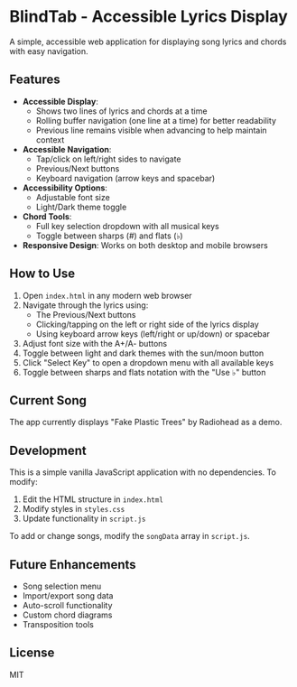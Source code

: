 # BlindTab - Accessible Lyrics Display

A simple, accessible web application for displaying song lyrics and chords with easy navigation.

## Features

- **Accessible Display**: 
  - Shows two lines of lyrics and chords at a time
  - Rolling buffer navigation (one line at a time) for better readability
  - Previous line remains visible when advancing to help maintain context
- **Accessible Navigation**: 
  - Tap/click on left/right sides to navigate
  - Previous/Next buttons
  - Keyboard navigation (arrow keys and spacebar)
- **Accessibility Options**:
  - Adjustable font size
  - Light/Dark theme toggle
- **Chord Tools**:
  - Full key selection dropdown with all musical keys
  - Toggle between sharps (#) and flats (♭)
- **Responsive Design**: Works on both desktop and mobile browsers

## How to Use

1. Open `index.html` in any modern web browser
2. Navigate through the lyrics using:
   - The Previous/Next buttons
   - Clicking/tapping on the left or right side of the lyrics display
   - Using keyboard arrow keys (left/right or up/down) or spacebar
3. Adjust font size with the A+/A- buttons
4. Toggle between light and dark themes with the sun/moon button
5. Click "Select Key" to open a dropdown menu with all available keys
6. Toggle between sharps and flats notation with the "Use ♭" button

## Current Song

The app currently displays "Fake Plastic Trees" by Radiohead as a demo.

## Development

This is a simple vanilla JavaScript application with no dependencies. To modify:

1. Edit the HTML structure in `index.html`
2. Modify styles in `styles.css`
3. Update functionality in `script.js`

To add or change songs, modify the `songData` array in `script.js`.

## Future Enhancements

- Song selection menu
- Import/export song data
- Auto-scroll functionality
- Custom chord diagrams
- Transposition tools

## License

MIT 